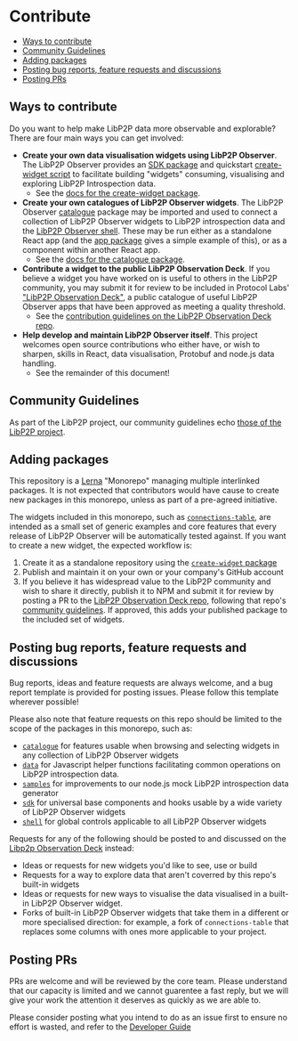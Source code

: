 # Contribute

<!-- MarkdownTOC -->

- [Ways to contribute](#ways-to-contribute)
- [Community Guidelines](#community-guidelines)
- [Adding packages](#adding-packages)
- [Posting bug reports, feature requests and discussions](#posting-bug-reports-feature-requests-and-discussions)
- [Posting PRs](#posting-prs)

<!-- /MarkdownTOC -->

<a id="ways-to-contribute"></a>
## Ways to contribute

Do you want to help make LibP2P data more observable and explorable? There are four main ways you can get involved:

- **Create your own data visualisation widgets using LibP2P Observer**. The LibP2P Observer provides an [SDK package](packages/sdk) and quickstart [create-widget script](packages/create-widget) to facilitate building "widgets" consuming, visualising and exploring LibP2P Introspection data.
  - See the [docs for the create-widget package](packages/create-widget).
- **Create your own catalogues of LibP2P Observer widgets**. The LibP2P Observer [catalogue](packages/catalogue) package may be imported and used to connect a collection of LibP2P Observer widgets to LibP2P introspection data and the [LibP2P Observer shell](packages/shell). These may be run either as a standalone React app (and the [app package](packages/app) gives a simple example of this), or as a component within another React app.
  - See the [docs for the catalogue package](packages/catalogue).
- **Contribute a widget to the public LibP2P Observation Deck**. If you believe a widget you have worked on is useful to others in the LibP2P community, you may submit it for review to be included in Protocol Labs' ["LibP2P Observation Deck"](https://github.com/libp2p/libp2p-observation-deck/), a public catalogue of useful LibP2P Observer apps that have been approved as meeting a quality threshold.
  - See the [contribution guidelines on the LibP2P Observation Deck repo](https://github.com/libp2p/libp2p-observation-deck/contribute.md).
- **Help develop and maintain LibP2P Observer itself**. This project welcomes open source contributions who either have, or wish to sharpen, skills in React, data visualisation, Protobuf and node.js data handling.
  - See the remainder of this document!

<a id="community-guidelines"></a>
## Community Guidelines

As part of the LibP2P project, our community guidelines echo [those of the LibP2P project](https://github.com/libp2p/community/blob/master/CONTRIBUTE.md#community-guidelines).

<a id="adding-packages"></a>
## Adding packages

This repository is a [Lerna](https://github.com/lerna/lerna/) "Monorepo" managing multiple interlinked packages. It is not expected that contributors would have cause to create new packages in this monorepo, unless as part of a pre-agreed initiative.

The widgets included in this monorepo, such as [`connections-table`](packages/connections-table), are intended as a small set of generic examples and core features that every release of LibP2P Observer will be automatically tested against. If you want to create a new widget, the expected workflow is:

 1. Create it as a standalone repository using the [`create-widget` package](packages/create-widget)
 2. Publish and maintain it on your own or your company's GitHub account
 3. If you believe it has widespread value to the LibP2P community and wish to share it directly, publish it to NPM and submit it for review by posting a PR to the [LibP2P Observation Deck repo](https://github.com/libp2p/libp2p-observation-deck/), following that repo's [community guidelines](https://github.com/libp2p/libp2p-observation-deck/contribute.md). If approved, this adds your published package to the included set of widgets.

<a id="posting-bug-reports-feature-requests-and-discussions"></a>
## Posting bug reports, feature requests and discussions

Bug reports, ideas and feature requests are always welcome, and a bug report template is provided for posting issues. Please follow this template wherever possible!

Please also note that feature requests on this repo should be limited to the scope of the packages in this monorepo, such as:

 - [`catalogue`](packages/catalogue) for features usable when browsing and selecting widgets in any collection of LibP2P Observer widgets
 - [`data`](packages/data) for Javascript helper functions facilitating common operations on LibP2P introspection data.
 - [`samples`](packages/samples) for improvements to our node.js mock LibP2P introspection data generator
 - [`sdk`](packages/sdk) for universal base components and hooks usable by a wide variety of LibP2P Observer widgets
 - [`shell`](packages/shell) for global controls applicable to all LibP2P Observer widgets

Requests for any of the following should be posted to and discussed on the [Libp2p Observation Deck](https://github.com/libp2p/libp2p-observation-deck/) instead:

 - Ideas or requests for new widgets you'd like to see, use or build
 - Requests for a way to explore data that aren't coverred by this repo's built-in widgets
 - Ideas or requests for new ways to visualise the data visualised in a built-in LibP2P Observer widget.
- Forks of built-in LibP2P Observer widgets that take them in a different or more specialised direction: for example, a fork of `connections-table` that replaces some columns with ones more applicable to your project.

<a id="posting-prs"></a>
## Posting PRs

PRs are welcome and will be reviewed by the core team. Please understand that our capacity is limited and we cannot guarentee a fast reply, but we will give your work the attention it deserves as quickly as we are able to.

Please consider posting what you intend to do as an issue first to ensure no effort is wasted, and refer to the [Developer Guide](developer-guide.md)
